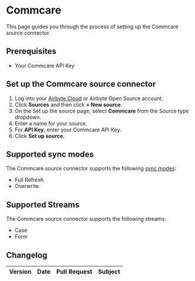 # Commcare

This page guides you through the process of setting up the Commcare source connector.

## Prerequisites

- Your Commcare API Key

## Set up the Commcare source connector

1. Log into your [Airbyte Cloud](https://cloud.airbyte.io/workspaces) or Airbyte Open Source account.
2. Click **Sources** and then click **+ New source**.
3. On the Set up the source page, select **Commcare** from the Source type dropdown.
4. Enter a name for your source.
5. For **API Key**, enter your Commcare API Key.
6. Click **Set up source**.

## Supported sync modes

The Commcare source connector supports the following [sync modes](https://docs.airbyte.com/cloud/core-concepts#connection-sync-modes):

- Full Refresh
- Overwrite

## Supported Streams

The Commcare source connector supports the following streams:

- Case
- Form

## Changelog

| Version | Date | Pull Request | Subject |
| :------ | :--- | :----------- | :------ |
